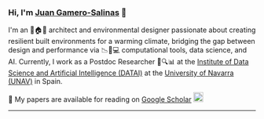 ### Hi, I'm [Juan Gamero-Salinas](https://juangamero.owlstown.net/) 👋

I'm an 📐🏠🌳 architect and environmental designer passionate about creating resilient built environments for a warming climate, bridging the gap between design and performance via 📉🤖💻 computational tools, data science, and AI. Currently, I work as a Postdoc Researcher 🔬🔍📊 at the [Institute of Data Science and Artificial Intelligence (DATAI)](https://www.unav.edu/web/instituto-de-ciencia-de-los-datos-e-inteligencia-artificial) at the [University of Navarra (UNAV)](https://www.unav.edu/) in Spain. 

📃 My papers are available for reading on [Google Scholar](https://scholar.google.es/citations?hl=en&user=Dw4s2AkAAAAJ) <img src="https://upload.wikimedia.org/wikipedia/commons/thumb/c/c7/Google_Scholar_logo.svg/2048px-Google_Scholar_logo.svg.png" alt="Sample Image" title="This is a sample image" width="20"> 



---




<!--
**jgamerosalinas/jgamerosalinas** is a ✨ _special_ ✨ repository because its `README.md` (this file) appears on your GitHub profile.

Here are some ideas to get you started:

- 🔭 I’m currently working on ...
- 🌱 I’m currently learning ...
- 👯 I’m looking to collaborate on ...
- 🤔 I’m looking for help with ...
- 💬 Ask me about ...
- 📫 How to reach me: ...
- 😄 Pronouns: ...
- ⚡ Fun fact: ...
-->
